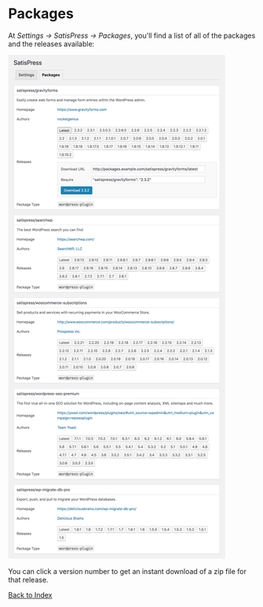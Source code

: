 # Packages

At _Settings &rarr; SatisPress &rarr; Packages_, you'll find a list of all of the packages and the releases available:

![Screenshot of the SatisPress Packages page](images/packages.png)

You can click a version number to get an instant download of a zip file for that release.

[Back to Index](index.md)
